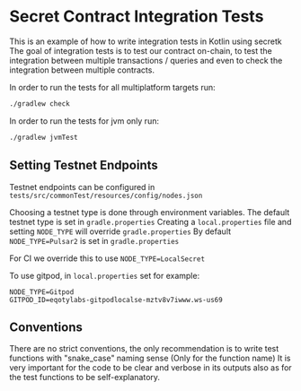 # Secret Contract Integration Tests

This is an example of how to write integration tests in Kotlin using secretk
The goal of integration tests is to test our contract on-chain, to test the integration between multiple transactions / queries and even to check the integration between multiple contracts.

In order to run the tests for all multiplatform targets run:
```sh
./gradlew check
```

In order to run the tests for jvm only run:
```sh
./gradlew jvmTest
```

## Setting Testnet Endpoints
Testnet endpoints can be configured in `tests/src/commonTest/resources/config/nodes.json`

Choosing a testnet type is done through environment variables.
The default testnet type is set in `gradle.properties`
Creating a `local.properties` file and setting `NODE_TYPE` will override `gradle.properties`
By default `NODE_TYPE=Pulsar2` is set in `gradle.properties`

For CI we override this to use `NODE_TYPE=LocalSecret`

To use gitpod, in `local.properties` set for example:

```
NODE_TYPE=Gitpod
GITPOD_ID=eqotylabs-gitpodlocalse-mztv8v7iwww.ws-us69
```

## Conventions

There are no strict conventions, the only recommendation is to write test functions with "snake_case" naming sense (Only for the function name)
It is very important for the code to be clear and verbose in its outputs also as for the test functions to be self-explanatory.
